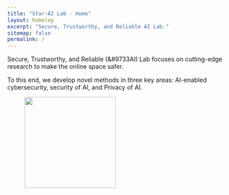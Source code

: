 ```yaml
---
title: "Star-AI Lab - Home"
layout: homelay
excerpt: "Secure, Trustworthy, and Reliable AI Lab."
sitemap: false
permalink: /
---
```


Secure, Trustworthy, and Reliable (&#9733AI) Lab focuses on cutting-edge research to make the online space safer.

To this end, we develop novel methods in three key areas: AI-enabled cybersecurity, security of AI, and Privacy of AI.


<figure class="fourth">
  <img src="{{ site.url }}{{ site.baseurl }}/images/logopic/usf.png" style="width: 210px">
</figure>

